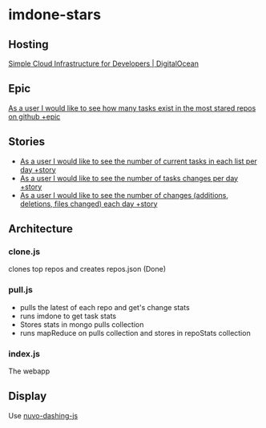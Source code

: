 imdone-stars
====
Hosting
----
[Simple Cloud Infrastructure for Developers | DigitalOcean](https://www.digitalocean.com/)

Epic
----
[As a user I would like to see how many tasks exist in the most stared repos on github +epic](#doing:0)

Stories
----
- [As a user I would like to see the number of current tasks in each list per day +story](#todo:0)
- [As a user I would like to see the number of tasks changes per day +story](#todo:0)
- [As a user I would like to see the number of changes (additions, deletions, files changed) each day +story](#doing:0)

Architecture
----
### clone.js
clones top repos and creates repos.json (Done)

### pull.js
- pulls the latest of each repo and get's change stats
- runs imdone to get task stats
- Stores stats in mongo pulls collection
- runs mapReduce on pulls collection and stores in repoStats collection

### index.js
The webapp

Display
----
Use [nuvo-dashing-js](https://www.npmjs.com/package/nuvo-dashing-js)
